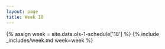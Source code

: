 ```yaml
---
layout: page
title: Week 18
---
```

<!-- Any modification of the content should be done in the _data/ols-1-schedule.yaml file -->
{% assign week = site.data.ols-1-schedule['18'] %}
{% include _includes/week.md week=week %}
